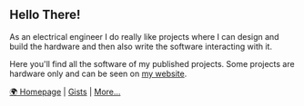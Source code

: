 ## Hello There!

As an electrical engineer I do really like projects where I can design and build the hardware and then also write the software interacting with it.

Here you'll find all the software of my published projects. Some projects are hardware only and can be seen on [my website](https://oblaser.ch/projekte/).

[:earth_africa: Homepage](https://oblaser.ch/) | [Gists](https://gist.github.com/oblaser) | [More...](./readme_continued.md)
